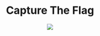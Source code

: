 <h1 align="center">Capture The Flag </h1>

<div align="center">
	<img src="https://c.tenor.com/GyJoqy-9w5AAAAAd/airplane-anime.gif" />
</div>
